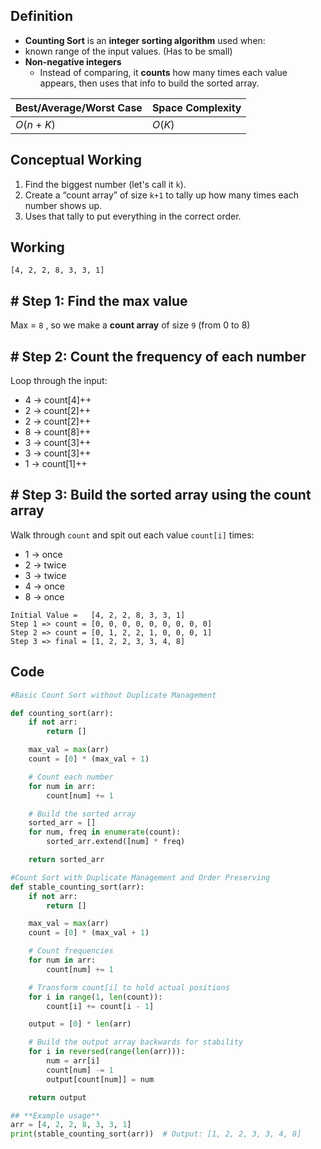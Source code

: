 ## **Definition**

- **Counting Sort** is an **integer sorting algorithm** used when:
- known range of the input values. (Has to be small)
- **Non-negative integers**
	- Instead of comparing, it **counts** how many times each value appears, then uses that info to build the sorted array.

| Best/Average/Worst Case | Space Complexity |
| ----------------------- | ---------------- |
| $O(n~+~K)$              | $O(K)$           |
## **Conceptual Working**

1. Find the biggest number (let's call it `k`).
2. Create a “count array” of size `k+1` to tally up how many times each number shows up.
3. Uses that tally to put everything in the correct order.
## **Working**

```
[4, 2, 2, 8, 3, 3, 1]
```
## **# Step 1: Find the max value**

Max = `8` , so we make a **count array** of size `9` (from 0 to 8)

## **# Step 2: Count the frequency of each number**

Loop through the input:

- 4 → count[4]++
- 2 → count[2]++
- 2 → count[2]++
- 8 → count[8]++
- 3 → count[3]++
- 3 → count[3]++
- 1 → count[1]++

## **# Step 3: Build the sorted array using the count array**

Walk through `count` and spit out each value `count[i]` times:

- 1 → once
- 2 → twice
- 3 → twice
- 4 → once
- 8 → once

```
Initial Value =   [4, 2, 2, 8, 3, 3, 1]
Step 1 => count = [0, 0, 0, 0, 0, 0, 0, 0, 0]
Step 2 => count = [0, 1, 2, 2, 1, 0, 0, 0, 1]
Step 3 => final = [1, 2, 2, 3, 3, 4, 8]
```

## **Code**

```python
#Basic Count Sort without Duplicate Management

def counting_sort(arr):
    if not arr:
        return []

    max_val = max(arr)
    count = [0] * (max_val + 1)

    # Count each number
    for num in arr:
        count[num] += 1

    # Build the sorted array
    sorted_arr = []
    for num, freq in enumerate(count):
        sorted_arr.extend([num] * freq)

    return sorted_arr

#Count Sort with Duplicate Management and Order Preserving
def stable_counting_sort(arr):
    if not arr:
        return []

    max_val = max(arr)
    count = [0] * (max_val + 1)

    # Count frequencies
    for num in arr:
        count[num] += 1

    # Transform count[i] to hold actual positions
    for i in range(1, len(count)):
        count[i] += count[i - 1]

    output = [0] * len(arr)

    # Build the output array backwards for stability
    for i in reversed(range(len(arr))):
        num = arr[i]
        count[num] -= 1
        output[count[num]] = num

    return output

## **Example usage**
arr = [4, 2, 2, 8, 3, 3, 1]
print(stable_counting_sort(arr))  # Output: [1, 2, 2, 3, 3, 4, 8]

```